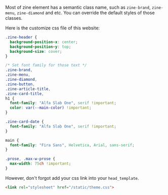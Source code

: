 Most of zine element has a semantic class name, such as `zine-brand`, `zine-menu`, `zine-diamond` and etc. You can override the default styles of those classes.

Here is the customize css file of this website:

```css
.zine-header {
  background-position-x: center;
  background-position-y: top;
  background-size: cover;
}

/* Set font family for those text */
.zine-brand,
.zine-menu,
.zine-diamond,
.zine-button,
.zine-article-title,
.zine-card-title,
h1 {
  font-family: "Alfa Slab One", serif !important;
  color: var(--main-color) !important;
}

.zine-card-date {
  font-family: "Alfa Slab One", serif !important;
}

main {
  font-family: "Fira Sans", Helvetica, Arial, sans-serif;
}

.prose, .max-w-prose {
  max-width: 75ch !important;
}
```

However, don't forgot add your css link into your `head_template`.

```html
<link rel="stylesheet" href="/static/theme.css">
```